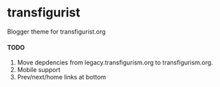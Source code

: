 # transfigurist
Blogger theme for transfigurist.org

#### TODO
1. Move depdencies from legacy.transfigurism.org to transfigurism.org.
1. Mobile support
1. Prev/next/home links at bottom
